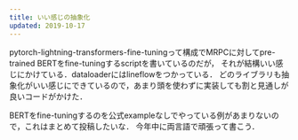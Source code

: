 ```yaml
---
title: いい感じの抽象化
updated: 2019-10-17
---
```


pytorch-lightning-transformers-fine-tuningって構成でMRPCに対してpre-trained BERTをfine-tuningするscriptを書いているのだが，
それが結構いい感じにかけている．dataloaderにはlineflowをつかっている．
どのライブラリも抽象化がいい感じにできているので，あまり頭を使わずに実装しても割と見通しが良いコードがかけた．

BERTをfine-tuningするのを公式exampleなしでやっている例があまりないので，これはまとめて投稿したいな．
今年中に両言語で頑張って書こう．
